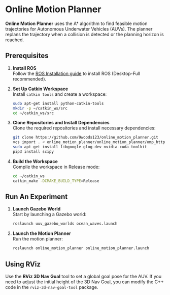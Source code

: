 
# Online Motion Planner

**Online Motion Planner** uses the A* algorithm to find feasible motion trajectories for Autonomous Underwater Vehicles (AUVs). The planner replans the trajectory when a collision is detected or the planning horizon is reached.

## Prerequisites

1. **Install ROS**  
   Follow the [ROS Installation guide](http://wiki.ros.org/ROS/Installation) to install ROS (Desktop-Full recommended).

2. **Set Up Catkin Workspace**  
   Install `catkin tools` and create a workspace:

   ```bash
   sudo apt-get install python-catkin-tools
   mkdir -p ~/catkin_ws/src
   cd ~/catkin_ws/src
   ```

3. **Clone Repositories and Install Dependencies**  
   Clone the required repositories and install necessary dependencies:

   ```bash
   git clone https://github.com/9woods123/online_motion_planner.git
   vcs import . < online_motion_planner/online_motion_planner/omp_https.rosinstall --recursive
   sudo apt-get install libgoogle-glog-dev nvidia-cuda-toolkit
   pip3 install scipy
   ```

4. **Build the Workspace**  
   Compile the workspace in Release mode:

   ```bash
   cd ~/catkin_ws
   catkin_make -DCMAKE_BUILD_TYPE=Release
   ```

## Run An Experiment

1. **Launch Gazebo World**  
   Start by launching a Gazebo world:

   ```bash
   roslaunch uuv_gazebo_worlds ocean_waves.launch
   ```

3. **Launch the Motion Planner**  
   Run the motion planner:

   ```bash
   roslaunch online_motion_planner online_motion_planner.launch
   ```

## Using RViz

Use the **RViz 3D Nav Goal** tool to set a global goal pose for the AUV. If you need to adjust the initial height of the 3D Nav Goal, you can modify the C++ code in the `rviz-3d-nav-goal-tool` package.


